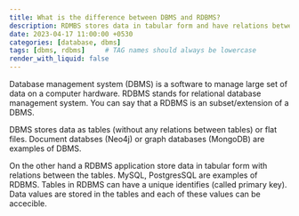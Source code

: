 ```yaml
---
title: What is the difference between DBMS and RDBMS?
description: RDMBS stores data in tabular form and have relations between those tables while DBMS stores data in flat files or tables (without any relations between them)
date: 2023-04-17 11:00:00 +0530
categories: [database, dbms]
tags: [dbms, rdbms]     # TAG names should always be lowercase
render_with_liquid: false
---
```


Database management system (DBMS) is a software to manage large set of data on a computer hardware. RDBMS stands for relational database management system. You can say that a RDBMS is an subset/extension of a DBMS.

DBMS stores data as tables (without any relations between tables) or flat files. Document databses (Neo4j) or graph databases (MongoDB) are examples of DBMS.   

On the other hand a RDBMS application store data in tabular form with relations between the tables. MySQL, PostgresSQL are examples of RDBMS. Tables in RDBMS can have a unique identifies (called primary key). Data values are stored in the tables and each of these values can be accecible. 